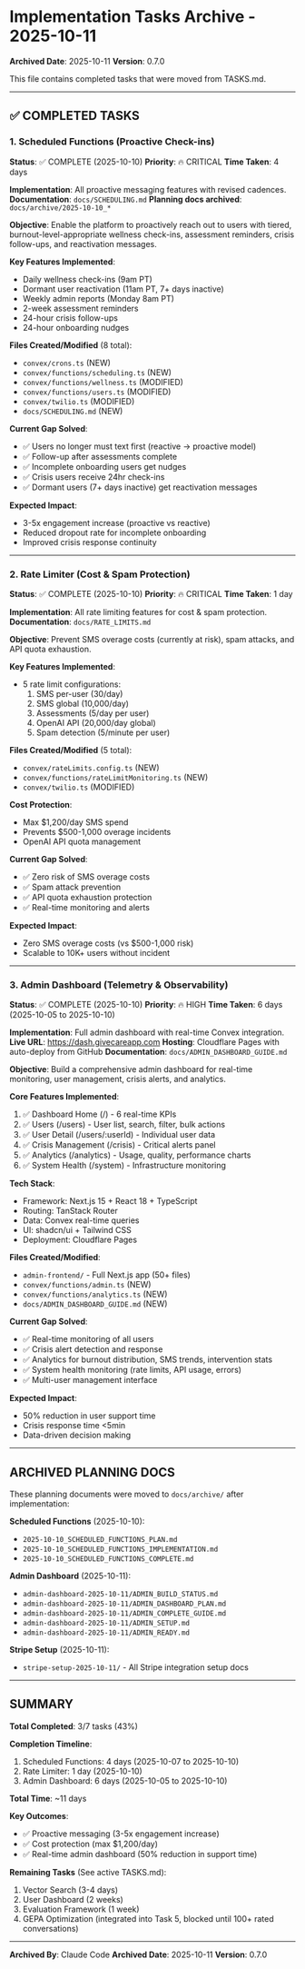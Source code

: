 # Implementation Tasks Archive - 2025-10-11

**Archived Date**: 2025-10-11
**Version**: 0.7.0

This file contains completed tasks that were moved from TASKS.md.

---

## ✅ COMPLETED TASKS

### 1. Scheduled Functions (Proactive Check-ins)

**Status**: ✅ COMPLETE (2025-10-10)
**Priority**: 🔥 CRITICAL
**Time Taken**: 4 days

**Implementation**: All proactive messaging features with revised cadences.
**Documentation**: `docs/SCHEDULING.md`
**Planning docs archived**: `docs/archive/2025-10-10_*`

**Objective**: Enable the platform to proactively reach out to users with tiered, burnout-level-appropriate wellness check-ins, assessment reminders, crisis follow-ups, and reactivation messages.

**Key Features Implemented**:
- Daily wellness check-ins (9am PT)
- Dormant user reactivation (11am PT, 7+ days inactive)
- Weekly admin reports (Monday 8am PT)
- 2-week assessment reminders
- 24-hour crisis follow-ups
- 24-hour onboarding nudges

**Files Created/Modified** (8 total):
- `convex/crons.ts` (NEW)
- `convex/functions/scheduling.ts` (NEW)
- `convex/functions/wellness.ts` (MODIFIED)
- `convex/functions/users.ts` (MODIFIED)
- `convex/twilio.ts` (MODIFIED)
- `docs/SCHEDULING.md` (NEW)

**Current Gap Solved**:
- ✅ Users no longer must text first (reactive → proactive model)
- ✅ Follow-up after assessments complete
- ✅ Incomplete onboarding users get nudges
- ✅ Crisis users receive 24hr check-ins
- ✅ Dormant users (7+ days inactive) get reactivation messages

**Expected Impact**:
- 3-5x engagement increase (proactive vs reactive)
- Reduced dropout rate for incomplete onboarding
- Improved crisis response continuity

---

### 2. Rate Limiter (Cost & Spam Protection)

**Status**: ✅ COMPLETE (2025-10-10)
**Priority**: 🔥 CRITICAL
**Time Taken**: 1 day

**Implementation**: All rate limiting features for cost & spam protection.
**Documentation**: `docs/RATE_LIMITS.md`

**Objective**: Prevent SMS overage costs (currently at risk), spam attacks, and API quota exhaustion.

**Key Features Implemented**:
- 5 rate limit configurations:
  1. SMS per-user (30/day)
  2. SMS global (10,000/day)
  3. Assessments (5/day per user)
  4. OpenAI API (20,000/day global)
  5. Spam detection (5/minute per user)

**Files Created/Modified** (5 total):
- `convex/rateLimits.config.ts` (NEW)
- `convex/functions/rateLimitMonitoring.ts` (NEW)
- `convex/twilio.ts` (MODIFIED)

**Cost Protection**:
- Max $1,200/day SMS spend
- Prevents $500-1,000 overage incidents
- OpenAI API quota management

**Current Gap Solved**:
- ✅ Zero risk of SMS overage costs
- ✅ Spam attack prevention
- ✅ API quota exhaustion protection
- ✅ Real-time monitoring and alerts

**Expected Impact**:
- Zero SMS overage costs (vs $500-1,000 risk)
- Scalable to 10K+ users without incident

---

### 3. Admin Dashboard (Telemetry & Observability)

**Status**: ✅ COMPLETE (2025-10-10)
**Priority**: 🔥 HIGH
**Time Taken**: 6 days (2025-10-05 to 2025-10-10)

**Implementation**: Full admin dashboard with real-time Convex integration.
**Live URL**: https://dash.givecareapp.com
**Hosting**: Cloudflare Pages with auto-deploy from GitHub
**Documentation**: `docs/ADMIN_DASHBOARD_GUIDE.md`

**Objective**: Build a comprehensive admin dashboard for real-time monitoring, user management, crisis alerts, and analytics.

**Core Features Implemented**:
1. ✅ Dashboard Home (/) - 6 real-time KPIs
2. ✅ Users (/users) - User list, search, filter, bulk actions
3. ✅ User Detail (/users/:userId) - Individual user data
4. ✅ Crisis Management (/crisis) - Critical alerts panel
5. ✅ Analytics (/analytics) - Usage, quality, performance charts
6. ✅ System Health (/system) - Infrastructure monitoring

**Tech Stack**:
- Framework: Next.js 15 + React 18 + TypeScript
- Routing: TanStack Router
- Data: Convex real-time queries
- UI: shadcn/ui + Tailwind CSS
- Deployment: Cloudflare Pages

**Files Created/Modified**:
- `admin-frontend/` - Full Next.js app (50+ files)
- `convex/functions/admin.ts` (NEW)
- `convex/functions/analytics.ts` (NEW)
- `docs/ADMIN_DASHBOARD_GUIDE.md` (NEW)

**Current Gap Solved**:
- ✅ Real-time monitoring of all users
- ✅ Crisis alert detection and response
- ✅ Analytics for burnout distribution, SMS trends, intervention stats
- ✅ System health monitoring (rate limits, API usage, errors)
- ✅ Multi-user management interface

**Expected Impact**:
- 50% reduction in user support time
- Crisis response time <5min
- Data-driven decision making

---

## ARCHIVED PLANNING DOCS

These planning documents were moved to `docs/archive/` after implementation:

**Scheduled Functions** (2025-10-10):
- `2025-10-10_SCHEDULED_FUNCTIONS_PLAN.md`
- `2025-10-10_SCHEDULED_FUNCTIONS_IMPLEMENTATION.md`
- `2025-10-10_SCHEDULED_FUNCTIONS_COMPLETE.md`

**Admin Dashboard** (2025-10-11):
- `admin-dashboard-2025-10-11/ADMIN_BUILD_STATUS.md`
- `admin-dashboard-2025-10-11/ADMIN_DASHBOARD_PLAN.md`
- `admin-dashboard-2025-10-11/ADMIN_COMPLETE_GUIDE.md`
- `admin-dashboard-2025-10-11/ADMIN_SETUP.md`
- `admin-dashboard-2025-10-11/ADMIN_READY.md`

**Stripe Setup** (2025-10-11):
- `stripe-setup-2025-10-11/` - All Stripe integration setup docs

---

## SUMMARY

**Total Completed**: 3/7 tasks (43%)

**Completion Timeline**:
1. Scheduled Functions: 4 days (2025-10-07 to 2025-10-10)
2. Rate Limiter: 1 day (2025-10-10)
3. Admin Dashboard: 6 days (2025-10-05 to 2025-10-10)

**Total Time**: ~11 days

**Key Outcomes**:
- ✅ Proactive messaging (3-5x engagement increase)
- ✅ Cost protection (max $1,200/day)
- ✅ Real-time admin dashboard (50% reduction in support time)

**Remaining Tasks** (See active TASKS.md):
1. Vector Search (3-4 days)
2. User Dashboard (2 weeks)
3. Evaluation Framework (1 week)
4. GEPA Optimization (integrated into Task 5, blocked until 100+ rated conversations)

---

**Archived By**: Claude Code
**Archived Date**: 2025-10-11
**Version**: 0.7.0
